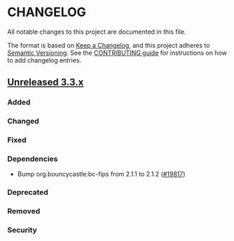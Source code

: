 # CHANGELOG
All notable changes to this project are documented in this file.

The format is based on [Keep a Changelog](https://keepachangelog.com/en/1.0.0/), and this project adheres to [Semantic Versioning](https://semver.org/spec/v2.0.0.html). See the [CONTRIBUTING guide](./CONTRIBUTING.md#Changelog) for instructions on how to add changelog entries.

## [Unreleased 3.3.x]
### Added

### Changed

### Fixed

### Dependencies
- Bump org.bouncycastle:bc-fips from 2.1.1 to 2.1.2 ([#19817](https://github.com/opensearch-project/OpenSearch/pull/19817))

### Deprecated

### Removed

### Security

[Unreleased 3.3.x]: https://github.com/opensearch-project/OpenSearch/compare/e972d15...3.3
